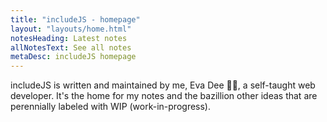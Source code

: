 ```yaml
---
title: "includeJS - homepage"
layout: "layouts/home.html"
notesHeading: Latest notes
allNotesText: See all notes
metaDesc: includeJS homepage
---
```


includeJS is written and maintained by me, Eva Dee 👩‍💻, a self-taught web developer. It's the home for my notes and the bazillion other ideas that are perennially labeled with WIP (work-in-progress).